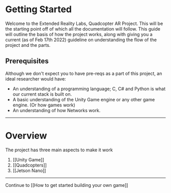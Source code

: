 # Getting Started
Welcome to the Extended Reality Labs, Quadcopter AR Project. This will be the starting point off of which all the documentation will follow.
This guide will outline the basis of how the project works, along with giving you a current (as of Feb 17th 2022) guideline on understanding the flow of the project and the parts.

## Prerequisites
Although we don't expect you to have pre-reqs as a part of this project, an ideal researcher would have:
- An understanding of a programming language; C, C# and Python is what our current stack is built on.
- A basic understanding of the Unity Game engine or any other game engine. (Or how games work)
- An understanding of how Networks work. 
---
# Overview
The project has three main aspects to make it work
1. [[Unity Game]]
2.  [[Quadcopters]]
3. [[Jetson Nano]]

---
Continue to [[How to get started building your own game]]
